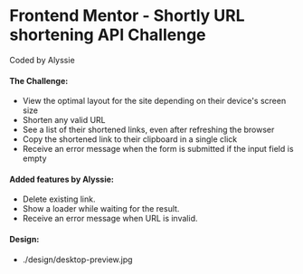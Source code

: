 # Frontend Mentor - Shortly URL shortening API Challenge
Coded by Alyssie

#### The Challenge: 
- View the optimal layout for the site depending on their device's screen size
- Shorten any valid URL
- See a list of their shortened links, even after refreshing the browser
- Copy the shortened link to their clipboard in a single click
- Receive an error message when the form is submitted if the input field is empty

#### Added features by Alyssie:
- Delete existing link.
- Show a loader while waiting for the result.
- Receive an error message when URL is invalid.

#### Design: 
- ./design/desktop-preview.jpg
